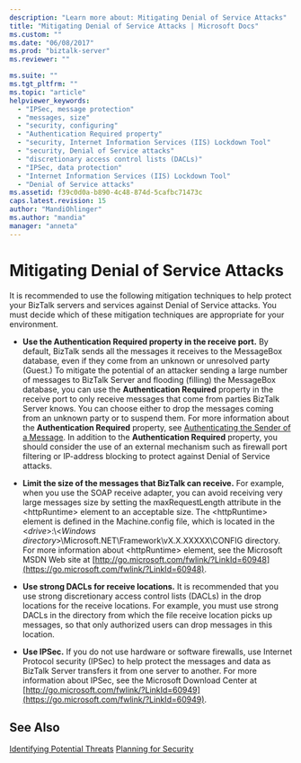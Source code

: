 ```yaml
---
description: "Learn more about: Mitigating Denial of Service Attacks"
title: "Mitigating Denial of Service Attacks | Microsoft Docs"
ms.custom: ""
ms.date: "06/08/2017"
ms.prod: "biztalk-server"
ms.reviewer: ""

ms.suite: ""
ms.tgt_pltfrm: ""
ms.topic: "article"
helpviewer_keywords:
  - "IPSec, message protection"
  - "messages, size"
  - "security, configuring"
  - "Authentication Required property"
  - "security, Internet Information Services (IIS) Lockdown Tool"
  - "security, Denial of Service attacks"
  - "discretionary access control lists (DACLs)"
  - "IPSec, data protection"
  - "Internet Information Services (IIS) Lockdown Tool"
  - "Denial of Service attacks"
ms.assetid: f39c0d0a-b890-4c48-874d-5cafbc71473c
caps.latest.revision: 15
author: "MandiOhlinger"
ms.author: "mandia"
manager: "anneta"
---
```

# Mitigating Denial of Service Attacks
It is recommended to use the following mitigation techniques to help protect your BizTalk servers and services against Denial of Service attacks. You must decide which of these mitigation techniques are appropriate for your environment.

-   **Use the Authentication Required property in the receive port.** By default, BizTalk sends all the messages it receives to the MessageBox database, even if they come from an unknown or unresolved party (Guest.) To mitigate the potential of an attacker sending a large number of messages to BizTalk Server and flooding (filling) the MessageBox database, you can use the **Authentication Required** property in the receive port to only receive messages that come from parties BizTalk Server knows. You can choose either to drop the messages coming from an unknown party or to suspend them. For more information about the **Authentication Required** property, see [Authenticating the Sender of a Message](../core/authenticating-the-sender-of-a-message.md). In addition to the **Authentication Required** property, you should consider the use of an external mechanism such as firewall port filtering or IP-address blocking to protect against Denial of Service attacks.

-   **Limit the size of the messages that BizTalk can receive.** For example, when you use the SOAP receive adapter, you can avoid receiving very large messages size by setting the maxRequestLength attribute in the \<httpRuntime\> element to an acceptable size. The \<httpRuntime\> element is defined in the Machine.config file, which is located in the \<*drive*\>:\\<*Windows directory*\>\Microsoft.NET\Framework\vX.X.XXXXX\CONFIG directory. For more information about \<httpRuntime\> element, see the Microsoft MSDN Web site at [http://go.microsoft.com/fwlink/?LinkId=60948](https://go.microsoft.com/fwlink/?LinkId=60948).

-   **Use strong DACLs for receive locations.** It is recommended that you use strong discretionary access control lists (DACLs) in the drop locations for the receive locations. For example, you must use strong DACLs in the directory from which the file receive location picks up messages, so that only authorized users can drop messages in this location.

-   **Use IPSec.** If you do not use hardware or software firewalls, use Internet Protocol security (IPSec) to help protect the messages and data as BizTalk Server transfers it from one server to another. For more information about IPSec, see the Microsoft Download Center at [http://go.microsoft.com/fwlink/?LinkId=60949](https://go.microsoft.com/fwlink/?LinkId=60949).

## See Also
 [Identifying Potential Threats](../core/identifying-potential-threats.md)
 [Planning for Security](../core/planning-for-security.md)
